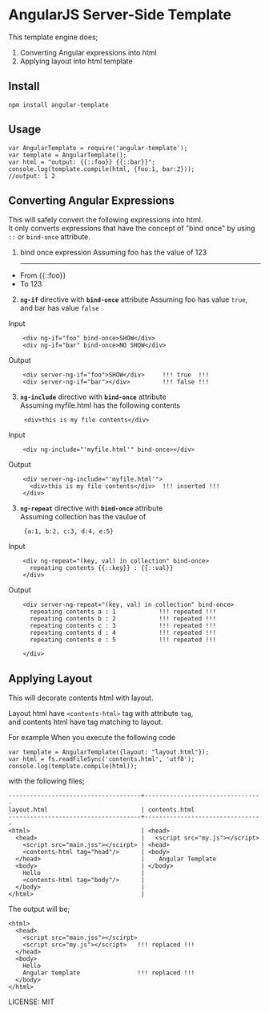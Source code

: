 AngularJS Server-Side Template
==============================

This template engine does;

  1. Converting Angular expressions into html
  2. Applying layout into html template

Install
-------

    npm install angular-template

Usage
------

    var AngularTemplate = require('angular-template');
    var template = AngularTemplate();
    var html = "output: {{::foo}} {{::bar}}";
    console.log(template.compile(html, {foo:1, bar:2}));
    //output: 1 2

Converting Angular Expressions
------------------------------
This will safely convert the following expressions into html.  
It only converts expressions that have the concept of "bind once" by using `::` or `bind-once` attribute.

1. bind once expression
  Assuming foo has the value of 123

      ---------------------
  * From {{::foo}}
  * To   123

2. **`ng-if`** directive with **`bind-once`** attribute
  Assuming foo has value `true`, and bar has value `false`

  Input

        <div ng-if="foo" bind-once>SHOW</div>
        <div ng-if="bar" bind-once>NO SHOW</div>

  Output

        <div server-ng-if="foo">SHOW</div>     !!! true  !!!
        <div server-ng-if="bar"></div>         !!! false !!!

3. **`ng-include`** directive with **`bind-once`** attribute  
  Assuming myfile.html has the following contents

        <div>this is my file contents</div>

  Input

        <div ng-include="'myfile.html'" bind-once></div>

  Output

        <div server-ng-include="'myfile.html'">
          <div>this is my file contents</div>  !!! inserted !!!
        </div>

3. **`ng-repeat`** directive with **`bind-once`** attribute  
  Assuming collection has the vaulue of  

        {a:1, b:2, c:3, d:4, e:5}

  Input

        <div ng-repeat="(key, val) in collection" bind-once>
          repeating contents {{::key}} : {{::val}}
        </div>

  Output

        <div server-ng-repeat="(key, val) in collection" bind-once>
          repeating contents a : 1            !!! repeated !!!
          repeating contents b : 2            !!! repeated !!!
          repeating contents c : 3            !!! repeated !!!
          repeating contents d : 4            !!! repeated !!!
          repeating contents e : 5            !!! repeated !!!

        </div>

Applying Layout 
---------------
This will decorate contents html with layout.  

Layout html have `<contents-html>` tag with attribute `tag`,  
and contents html have tag matching to layout.

For example When you execute the following code

    var template = AngularTemplate({layout: "layout.html"});
    var html = fs.readFileSync('contents.html', 'utf8');
    console.log(template.compile(html));

with the following files;

    -------------------------------------+---------------------------------
    layout.html                          | contents.html                       
    -------------------------------------+---------------------------------
    <html>                               | <head>
      <head>                             |   <script src="my.js"></script>
        <script src="main.jss"></scirpt> | <head>
        <contents-html tag="head"/>      | <body>
      </head>                            |    Angular Template
      <body>                             | </body>                            
        Hello                            |
        <contents-html tag="body"/>      |
      </body>                            |
    </html>                              |  

The output will be;  

    <html> 
      <head>
        <script src="main.jss"></scirpt>
        <script src="my.js"></script>   !!! replaced !!!
      </head>
      <body>
        Hello
        Angular template                !!! replaced !!!
      </body>
    </html>



LICENSE: MIT


